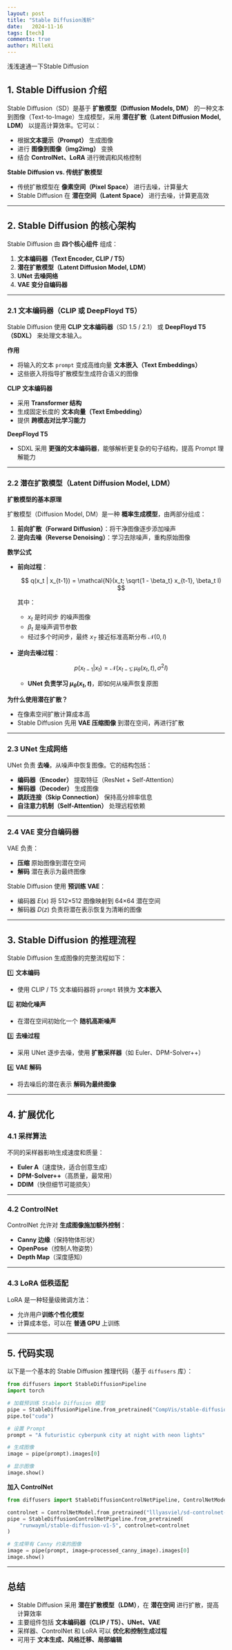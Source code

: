 ```yaml
---
layout: post
title: "Stable Diffusion浅析"
date:   2024-11-16
tags: [tech]
comments: true
author: MilleXi
---
```

浅浅速通一下Stable Diffusion
<!-- more -->

<script>
    window.MathJax = { tex: { inlineMath: [['$', '$'], ['\\(', '\\)']], }};
</script>
<script src='https://cdn.jsdelivr.net/npm/mathjax@3.0.1/es5/tex-mml-chtml.js'></script>


## **1. Stable Diffusion 介绍**

Stable Diffusion（SD）是基于 **扩散模型（Diffusion Models, DM）** 的一种文本到图像（Text-to-Image）生成模型，采用 **潜在扩散（Latent Diffusion Model, LDM）** 以提高计算效率。它可以：

- 根据**文本提示（Prompt）** 生成图像
- 进行 **图像到图像（img2img）** 变换
- 结合 **ControlNet、LoRA** 进行微调和风格控制

**Stable Diffusion vs. 传统扩散模型**

- 传统扩散模型在 **像素空间（Pixel Space）** 进行去噪，计算量大
- Stable Diffusion 在 **潜在空间（Latent Space）** 进行去噪，计算更高效

---

## **2. Stable Diffusion 的核心架构**

Stable Diffusion 由 **四个核心组件** 组成：

1. **文本编码器（Text Encoder, CLIP / T5）**
2. **潜在扩散模型（Latent Diffusion Model, LDM）**
3. **UNet 去噪网络**
4. **VAE 变分自编码器**

---

### **2.1 文本编码器（CLIP 或 DeepFloyd T5）**

Stable Diffusion 使用 **CLIP 文本编码器**（SD 1.5 / 2.1） 或 **DeepFloyd T5（SDXL）** 来处理文本输入。

**作用**

- 将输入的文本 `prompt` 变成高维向量 **文本嵌入（Text Embeddings）**
- 这些嵌入将指导扩散模型生成符合语义的图像

**CLIP 文本编码器**

- 采用 **Transformer 结构**
- 生成固定长度的 **文本向量（Text Embedding）**
- 提供 **跨模态对比学习能力**

**DeepFloyd T5**

- SDXL 采用 **更强的文本编码器**，能够解析更复杂的句子结构，提高 Prompt 理解能力

---

### **2.2 潜在扩散模型（Latent Diffusion Model, LDM）**

**扩散模型的基本原理**

扩散模型（Diffusion Model, DM）是一种 **概率生成模型**，由两部分组成：

1. **前向扩散（Forward Diffusion）**：将干净图像逐步添加噪声
2. **逆向去噪（Reverse Denoising）**：学习去除噪声，重构原始图像

**数学公式**

- **前向过程**：
    
    $$
    q(x_t | x_{t-1}) = \mathcal{N}(x_t; \sqrt{1 - \beta_t} x_{t-1}, \beta_t I)
    $$
    
    其中：
    
    - $x_t$ 是时间步  的噪声图像
    - $\beta_t$ 是噪声调节参数
    - 经过多个时间步，最终 $x_T$ 接近标准高斯分布 $\mathcal{N}(0, I)$
- **逆向去噪过程**：
    
    $$
    p(x_{t-1} | x_t) = \mathcal{N}(x_{t-1}; \mu_\theta(x_t, t), \sigma^2 I)
    $$
    
    - **UNet 负责学习 $\mu_\theta(x_t, t)$**，即如何从噪声恢复原图

**为什么使用潜在扩散？**

- 在像素空间扩散计算成本高
- Stable Diffusion 先用 **VAE 压缩图像** 到潜在空间，再进行扩散

---

### **2.3 UNet 生成网络**

UNet 负责 **去噪**，从噪声中恢复图像。它的结构包括：

- **编码器（Encoder）** 提取特征（ResNet + Self-Attention）
- **解码器（Decoder）** 生成图像
- **跳跃连接（Skip Connection）** 保持高分辨率信息
- **自注意力机制（Self-Attention）** 处理远程依赖

---

### **2.4 VAE 变分自编码器**

VAE 负责：

- **压缩** 原始图像到潜在空间
- **解码** 潜在表示为最终图像

Stable Diffusion 使用 **预训练 VAE**：

- 编码器 $E(x)$ 将 512×512 图像映射到 64×64 潜在空间
- 解码器 $D(z)$ 负责将潜在表示恢复为清晰的图像

---

## **3. Stable Diffusion 的推理流程**

Stable Diffusion 生成图像的完整流程如下：

1️⃣ **文本编码**

- 使用 CLIP / T5 文本编码器将 `prompt` 转换为 **文本嵌入**

2️⃣ **初始化噪声**

- 在潜在空间初始化一个 **随机高斯噪声**

3️⃣ **去噪过程**

- 采用 UNet 逐步去噪，使用 **扩散采样器**（如 Euler、DPM-Solver++）

4️⃣ **VAE 解码**

- 将去噪后的潜在表示 **解码为最终图像**

---

## **4. 扩展优化**

### **4.1 采样算法**

不同的采样器影响生成速度和质量：

- **Euler A**（速度快，适合创意生成）
- **DPM-Solver++**（高质量，最常用）
- **DDIM**（快但细节可能损失）

---

### **4.2 ControlNet**

ControlNet 允许对 **生成图像施加额外控制**：

- **Canny 边缘**（保持物体形状）
- **OpenPose**（控制人物姿势）
- **Depth Map**（深度感知）

---

### **4.3 LoRA 低秩适配**

LoRA 是一种轻量级微调方法：

- 允许用户**训练个性化模型**
- 计算成本低，可以在 **普通 GPU** 上训练

---

## **5. 代码实现**

以下是一个基本的 Stable Diffusion 推理代码（基于 `diffusers` 库）：

```python
from diffusers import StableDiffusionPipeline
import torch

# 加载预训练 Stable Diffusion 模型
pipe = StableDiffusionPipeline.from_pretrained("CompVis/stable-diffusion-v1-4")
pipe.to("cuda")

# 设置 Prompt
prompt = "A futuristic cyberpunk city at night with neon lights"

# 生成图像
image = pipe(prompt).images[0]

# 显示图像
image.show()

```

**加入 ControlNet**

```python
from diffusers import StableDiffusionControlNetPipeline, ControlNetModel

controlnet = ControlNetModel.from_pretrained("lllyasviel/sd-controlnet-canny")
pipe = StableDiffusionControlNetPipeline.from_pretrained(
    "runwayml/stable-diffusion-v1-5", controlnet=controlnet
)

# 生成带有 Canny 约束的图像
image = pipe(prompt, image=processed_canny_image).images[0]
image.show()

```

---

## **总结**

- Stable Diffusion 采用 **潜在扩散模型（LDM）**，在 **潜在空间** 进行扩散，提高计算效率
- 主要组件包括 **文本编码器（CLIP / T5）、UNet、VAE**
- 采样器、ControlNet 和 LoRA 可以 **优化和控制生成过程**
- 可用于 **文本生成、风格迁移、局部编辑**